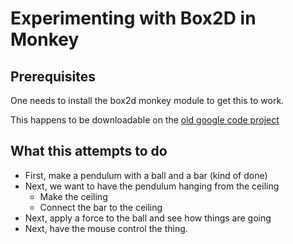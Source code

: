 Experimenting with Box2D in Monkey
==================================

Prerequisites
-------------

One needs to install the box2d monkey module to get this to work.

This happens to be downloadable on the [old google code project](https://code.google.com/p/monkeybox2d/downloads/detail?name=monkeybox2d_1_0_12.zip)

What this attempts to do
------------------------

* First, make a pendulum with a ball and a bar (kind of done)
* Next, we want to have the pendulum hanging from the ceiling
	* Make the ceiling
	* Connect the bar to the ceiling
* Next, apply a force to the ball and see how things are going
* Next, have the mouse control the thing.




